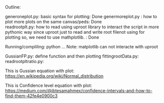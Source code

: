 Outline:

generoneplot.py: basic syntax for plotting: Done 
genermoreplot.py : how to plot more plots on the same canvas/peds: Done  
readrootplt.py: how to read using uproot library to interact the script in more pythonic way since uproot just to read and write root filenot using for plotting so, we need to use mathplotlib. : Done

Running/compliling: python ...
Note: matplotlib can not interacte with	uproot

GussianFP.py: define function and then plotting
fittingrootData.py: 
readrootpltratio.py: 







This is Gussian equation with plot:
https://en.wikipedia.org/wiki/Normal_distribution



This is Confidence level equation with plot:
https://medium.com/@ibtesamahmex/confidence-intervals-and-how-to-find-them-42fe4e0900c3